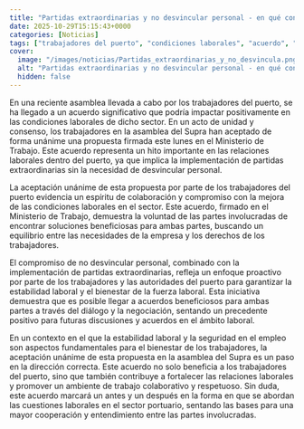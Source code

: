 ```yaml
---
title: "Partidas extraordinarias y no desvincular personal - en qué consiste el acuerdo del puerto"
date: 2025-10-29T15:15:43+0000
categories: [Noticias]
tags: ["trabajadores del puerto", "condiciones laborales", "acuerdo", "Ministerio de Trabajo", "relaciones laborales", "estabilidad laboral", "diálogo."]
cover:
  image: "/images/noticias/Partidas_extraordinarias_y_no_desvincula.png"
  alt: "Partidas extraordinarias y no desvincular personal - en qué consiste el acuerdo del puerto"
  hidden: false
---
```


En una reciente asamblea llevada a cabo por los trabajadores del puerto, se ha llegado a un acuerdo significativo que podría impactar positivamente en las condiciones laborales de dicho sector. En un acto de unidad y consenso, los trabajadores en la asamblea del Supra han aceptado de forma unánime una propuesta firmada este lunes en el Ministerio de Trabajo. Este acuerdo representa un hito importante en las relaciones laborales dentro del puerto, ya que implica la implementación de partidas extraordinarias sin la necesidad de desvincular personal.

La aceptación unánime de esta propuesta por parte de los trabajadores del puerto evidencia un espíritu de colaboración y compromiso con la mejora de las condiciones laborales en el sector. Este acuerdo, firmado en el Ministerio de Trabajo, demuestra la voluntad de las partes involucradas de encontrar soluciones beneficiosas para ambas partes, buscando un equilibrio entre las necesidades de la empresa y los derechos de los trabajadores.

El compromiso de no desvincular personal, combinado con la implementación de partidas extraordinarias, refleja un enfoque proactivo por parte de los trabajadores y las autoridades del puerto para garantizar la estabilidad laboral y el bienestar de la fuerza laboral. Esta iniciativa demuestra que es posible llegar a acuerdos beneficiosos para ambas partes a través del diálogo y la negociación, sentando un precedente positivo para futuras discusiones y acuerdos en el ámbito laboral.

En un contexto en el que la estabilidad laboral y la seguridad en el empleo son aspectos fundamentales para el bienestar de los trabajadores, la aceptación unánime de esta propuesta en la asamblea del Supra es un paso en la dirección correcta. Este acuerdo no solo beneficia a los trabajadores del puerto, sino que también contribuye a fortalecer las relaciones laborales y promover un ambiente de trabajo colaborativo y respetuoso. Sin duda, este acuerdo marcará un antes y un después en la forma en que se abordan las cuestiones laborales en el sector portuario, sentando las bases para una mayor cooperación y entendimiento entre las partes involucradas.
